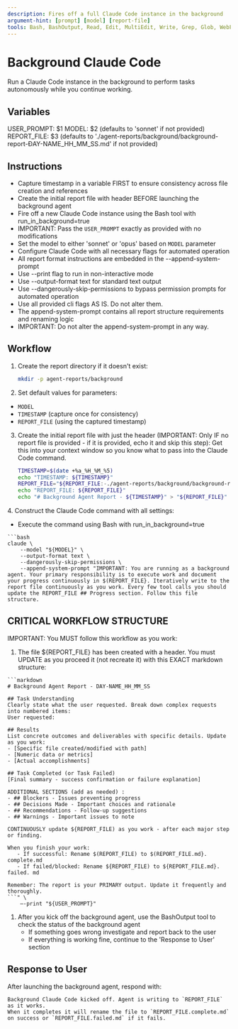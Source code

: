 ```yaml
---
description: Fires off a full Claude Code instance in the background
argument-hint: [prompt] [model] [report-file] 
tools: Bash, BashOutput, Read, Edit, MultiEdit, Write, Grep, Glob, WebFetch, WebSearch, TodoWrite, Task
---
```


# Background Claude Code

Run a Claude Code instance in the background to perform tasks autonomously while you continue working.

## Variables

USER_PROMPT: $1
MODEL: $2 (defaults to 'sonnet' if not provided)
REPORT_FILE: $3 (defaults to './agent-reports/background/background-report-ĐAY-NAME_HH_MM_SS.md' if not provided)

## Instructions

- Capture timestamp in a variable FIRST to ensure consistency across file creation and references
- Create the initial report file with header BEFORE launching the background agent
- Fire off a new Claude Code instance using the Bash tool with run_in_background=true
- IMPORTANT: Pass the `USER_PROMPT` exactly as provided with no modifications
- Set the model to either 'sonnet' or 'opus' based on `MODEL` parameter
- Configure Claude Code with all necessary flags for automated operation
- All report format instructions are embedded in the --append-system-prompt
- Use --print flag to run in non-interactive mode
- Use --output-format text for standard text output
- Use --dangerously-skip-permissions to bypass permission prompts for automated operation
- Use all provided cli flags AS IS. Do not alter them.
- The append-system-prompt contains all report structure requirements and renaming logic
- IMPORTANT: Do not alter the append-system-prompt in any way.

## Workflow
1. Create the report directory if it doesn't exist:
    ```bash 
    mkdir -p agent-reports/background
    ```

2. Set default values for parameters:
- `MODEL`
- `TIMESTAMP` (capture once for consistency)
- `REPORT_FILE` (using the captured timestamp)

3. Create the initial report file with just the header (IMPORTANT: Only IF no report file is provided - if it is provided, echo it and skip this step):
    Get this into your context window so you know what to pass into the Claude Code command.
    ```bash
    TIMESTAMP=$(date +%a_%H_%M_%5)
    echo "TIMESTAMP: ${TIMESTAMP}"
    REPORT_FILE="${REPORT_FILE:-./agent-reports/background/background-report-${TIMESTAMP}.md}"
    echo "REPORT_FILE: ${REPORT_FILE}"
    echo "# Background Agent Report - ${TIMESTAMP}" > "${REPORT_FILE}"
    ```

<primary-agent-delegation>
4. Construct the Claude Code command with all settings:

   - Execute the command using Bash with run_in_background=true

    ```bash
    claude \
        --model "${MODEL}" \
        --output-format text \
        --dangerously-skip-permissions \
        --append-system-prompt "IMPORTANT: You are running as a background agent. Your primary responsibility is to execute work and document your progress continuously in $(REPORT_FILE}. Iteratively write to the report file continuously as you work. Every few tool calls you should update the REPORT_FILE ## Progress section. Follow this file structure.

## CRITICAL WORKFLOW STRUCTURE

   IMPORTANT: You MUST follow this workflow as you work:
   
   1. The file ${REPORT_FILE} has been created with a header. You must UPDATE as you proceed it (not recreate it) with this EXACT markdown structure:

    ```markdown
    # Background Agent Report - DAY-NAME_HH_MM_SS

    ## Task Understanding
    Clearly state what the user requested. Break down complex requests into numbered items:
    User requested:

    ## Results
    List concrete outcomes and deliverables with specific details. Update as you work:
    - [Specific file created/modified with path]
    - [Numeric data or metrics]
    - [Actual accomplishments]

    ## Task Completed (or Task Failed)
    [Final summary - success confirmation or failure explanation]
    
    ADDITIONAL SECTIONS (add as needed) :
    - ## Blockers - Issues preventing progress
    - ## Decisions Made - Important choices and rationale
    - ## Recommendations - Follow-up suggestions
    - ## Warnings - Important issues to note
  
    CONTINUOUSLY update ${REPORT_FILE) as you work - after each major step or finding.

    When you finish your work:
       - If successful: Rename $(REPORT_FILE) to $(REPORT_FILE.md}. complete.md
       - If failed/blocked: Rename ${REPORT_FILE) to ${REPORT_FILE.md}. failed. md
    
    Remember: The report is your PRIMARY output. Update it frequently and thoroughly.
    ```" \
        —-print "${USER_PROMPT}" 
</primary-agent-delegation>

1. After you kick off the background agent, use the BashOutput tool to check the status of the background agent
   - If something goes wrong investigate and report back to the user
   - If everything is working fine, continue to the 'Response to User' section

## Response to User

After launching the background agent, respond with:

```
Background Claude Code kicked off. Agent is writing to `REPORT_FILE` as it works.
When it completes it will rename the file to `REPORT_FILE.complete.md` on success or `REPORT_FILE.failed.md` if it fails.
```